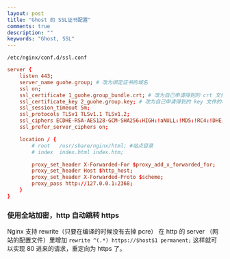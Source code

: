 ```yaml
---
layout: post
title: "Ghost 的 SSL证书配置"
comments: true
description: ""
keywords: "Ghost, SSL"
---
```



`/etc/nginx/conf.d/ssl.conf`

```conf
server {
    listen 443;
    server_name guohe.group; # 改为绑定证书的域名
    ssl on;
    ssl_certificate 1_guohe.group_bundle.crt; # 改为自己申请得到的 crt 文件的名称
    ssl_certificate_key 2_guohe.group.key; # 改为自己申请得到的 key 文件的名称
    ssl_session_timeout 5m;
    ssl_protocols TLSv1 TLSv1.1 TLSv1.2;
    ssl_ciphers ECDHE-RSA-AES128-GCM-SHA256:HIGH:!aNULL:!MD5:!RC4:!DHE;
    ssl_prefer_server_ciphers on;

    location / {
        # root   /usr/share/nginx/html; #站点目录
        # index  index.html index.htm;

        proxy_set_header X-Forwarded-For $proxy_add_x_forwarded_for;
        proxy_set_header Host $http_host;
        proxy_set_header X-Forwarded-Proto $scheme;
        proxy_pass http://127.0.0.1:2368;
    }
}
```


### 使用全站加密，http 自动跳转 https

Nginx 支持 rewrite（只要在编译的时候没有去掉 pcre）
在 http 的 server （网站的配置文件）里增加 `rewrite ^(.*) https://$host$1 permanent;`
这样就可以实现 80 进来的请求，重定向为 https 了。
